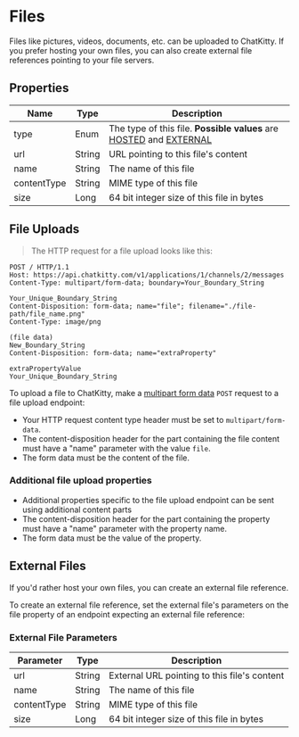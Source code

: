 # Files

Files like pictures, videos, documents, etc. can be uploaded to ChatKitty. 
If you prefer hosting your own files, you can also create external file references pointing to 
your file servers.

## Properties
Name | Type | Description 
--------- | ----------- | -----------
type | Enum | The type of this file. __Possible values__ are [HOSTED](#files-file-uploads) and [EXTERNAL](#files-external-files)
url | String | URL pointing to this file's content
name | String | The name of this file
contentType | String | MIME type of this file
size | Long | 64 bit integer size of this file in bytes

## File Uploads
> The HTTP request for a file upload looks like this:

```http
POST / HTTP/1.1
Host: https://api.chatkitty.com/v1/applications/1/channels/2/messages
Content-Type: multipart/form-data; boundary=Your_Boundary_String

Your_Unique_Boundary_String
Content-Disposition: form-data; name="file"; filename="./file-path/file_name.png"
Content-Type: image/png

(file data)
New_Boundary_String
Content-Disposition: form-data; name="extraProperty"

extraPropertyValue
Your_Unique_Boundary_String
```
To upload a file to ChatKitty, make a [multipart form data](https://tools.ietf.org/html/rfc2388) `POST` request to a file upload endpoint:

- Your HTTP request content type header must be set to `multipart/form-data`.
- The content-disposition header for the part containing the file content must have 
a "name" parameter with the value `file`.
- The form data must be the content of the file.

### Additional file upload properties
- Additional properties specific to the file upload endpoint can be sent using 
additional content parts
- The content-disposition header for the part containing the property must have 
a "name" parameter with the property name.
- The form data must be the value of the property.

## External Files
If you'd rather host your own files, you can create an external file reference.  

To create an external file reference, set the external file's parameters on the file property 
of an endpoint expecting an external file reference:

### External File Parameters
Parameter | Type | Description 
--------- | ----------- | -----------
url | String | External URL pointing to this file's content
name | String | The name of this file
contentType | String | MIME type of this file
size | Long | 64 bit integer size of this file in bytes